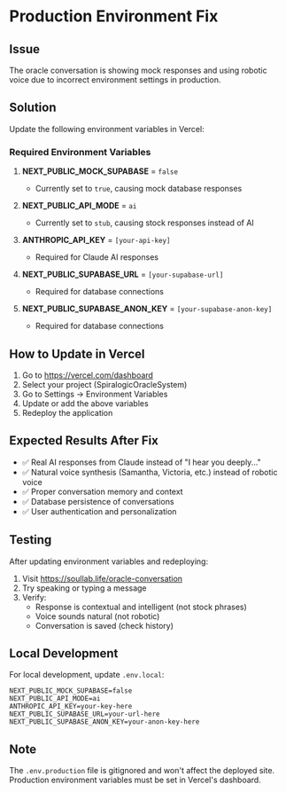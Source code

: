 # Production Environment Fix

## Issue
The oracle conversation is showing mock responses and using robotic voice due to incorrect environment settings in production.

## Solution
Update the following environment variables in Vercel:

### Required Environment Variables

1. **NEXT_PUBLIC_MOCK_SUPABASE** = `false`
   - Currently set to `true`, causing mock database responses
   
2. **NEXT_PUBLIC_API_MODE** = `ai`
   - Currently set to `stub`, causing stock responses instead of AI
   
3. **ANTHROPIC_API_KEY** = `[your-api-key]`
   - Required for Claude AI responses
   
4. **NEXT_PUBLIC_SUPABASE_URL** = `[your-supabase-url]`
   - Required for database connections
   
5. **NEXT_PUBLIC_SUPABASE_ANON_KEY** = `[your-supabase-anon-key]`
   - Required for database connections

## How to Update in Vercel

1. Go to https://vercel.com/dashboard
2. Select your project (SpiralogicOracleSystem)
3. Go to Settings → Environment Variables
4. Update or add the above variables
5. Redeploy the application

## Expected Results After Fix

- ✅ Real AI responses from Claude instead of "I hear you deeply..."
- ✅ Natural voice synthesis (Samantha, Victoria, etc.) instead of robotic voice
- ✅ Proper conversation memory and context
- ✅ Database persistence of conversations
- ✅ User authentication and personalization

## Testing

After updating environment variables and redeploying:

1. Visit https://soullab.life/oracle-conversation
2. Try speaking or typing a message
3. Verify:
   - Response is contextual and intelligent (not stock phrases)
   - Voice sounds natural (not robotic)
   - Conversation is saved (check history)

## Local Development

For local development, update `.env.local`:

```env
NEXT_PUBLIC_MOCK_SUPABASE=false
NEXT_PUBLIC_API_MODE=ai
ANTHROPIC_API_KEY=your-key-here
NEXT_PUBLIC_SUPABASE_URL=your-url-here
NEXT_PUBLIC_SUPABASE_ANON_KEY=your-anon-key-here
```

## Note

The `.env.production` file is gitignored and won't affect the deployed site. 
Production environment variables must be set in Vercel's dashboard.